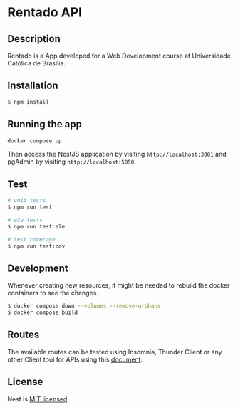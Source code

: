 # Rentado API

## Description

Rentado is a App developed for a Web Development course at Universidade Católica de Brasília.

## Installation

```bash
$ npm install
```

## Running the app

```bash
docker compose up
```

Then access the NestJS application by visiting `http://localhost:3001` and pgAdmin by visiting `http://localhost:5050`.

## Test

```bash
# unit tests
$ npm run test

# e2e tests
$ npm run test:e2e

# test coverage
$ npm run test:cov
```

## Development

Whenever creating new resources, it might be needed to rebuild the docker containers to see the changes.

```bash
$ docker compose down --volumes --remove-orphans
$ docker compose build
```

## Routes

The available routes can be tested using Insomnia, Thunder Client or any other Client tool for APIs using this [document](./docs/api-test.json).

## License

Nest is [MIT licensed](LICENSE).
